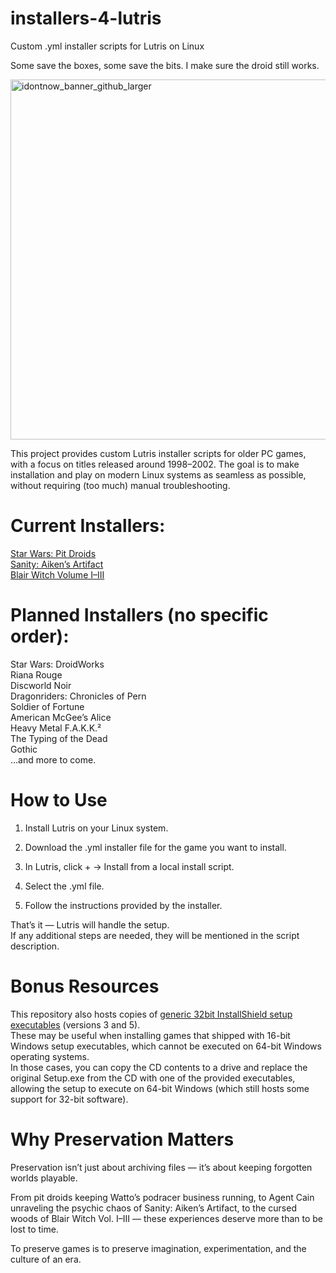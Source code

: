 # installers-4-lutris
Custom .yml installer scripts for Lutris on Linux
  
Some save the boxes, some save the bits. I make sure the droid still works.

<img width="1792" height="576" alt="idontnow_banner_github_larger" src="https://github.com/user-attachments/assets/5782370a-1ddc-4230-8f1d-e0e3e72142ce" />

This project provides custom Lutris installer scripts for older PC games, with a focus on titles released around 1998–2002. The goal is to make installation and play on modern Linux systems as seamless as possible, without requiring (too much) manual troubleshooting.  
  
# Current Installers:  
[Star Wars: Pit Droids ](https://github.com/idontnow/installers-4-lutris/tree/main/star-wars-pit-droids)  
[Sanity: Aiken’s Artifact  ](https://github.com/idontnow/installers-4-lutris/tree/main/sanity-aikens-artifact)  
[Blair Witch Volume I–III  ](https://github.com/idontnow/installers-4-lutris/tree/main/blair-witch-volume-trilogy)  
  
# Planned Installers (no specific order):  
Star Wars: DroidWorks  
Riana Rouge  
Discworld Noir  
Dragonriders: Chronicles of Pern  
Soldier of Fortune  
American McGee’s Alice  
Heavy Metal F.A.K.K.²  
The Typing of the Dead  
Gothic  
…and more to come.  
  
# How to Use  
  
1. Install Lutris on your Linux system.  
  
2. Download the .yml installer file for the game you want to install.  
  
3. In Lutris, click + → Install from a local install script.  
  
4. Select the .yml file.  
  
5. Follow the instructions provided by the installer.  
  
That’s it — Lutris will handle the setup.  
If any additional steps are needed, they will be mentioned in the script description.  
  
# Bonus Resources

This repository also hosts copies of [generic 32bit InstallShield setup executables](https://github.com/idontnow/installers-4-lutris/tree/main/generic_32bit_installer) (versions 3 and 5).  
These may be useful when installing games that shipped with 16-bit Windows setup executables, which cannot be executed on 64-bit Windows operating systems.  
In those cases, you can copy the CD contents to a drive and replace the original Setup.exe from the CD with one of the provided executables, allowing the setup to execute on 64-bit Windows (which still hosts some support for 32-bit software).  
  
# Why Preservation Matters  
  
Preservation isn’t just about archiving files — it’s about keeping forgotten worlds playable.  
  
From pit droids keeping Watto’s podracer business running, to Agent Cain unraveling the psychic chaos of Sanity: Aiken’s Artifact, to the cursed woods of Blair Witch Vol. I–III — these experiences deserve more than to be lost to time.  
  
To preserve games is to preserve imagination, experimentation, and the culture of an era.  
